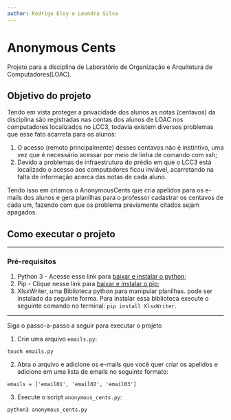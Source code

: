 ```yaml
---
author: Rodrigo Eloy e Leandra Silva
---
```


# Anonymous Cents
Projeto para a disciplina de Laboratório de Organização e Arquitetura de Computadores(LOAC).

## Objetivo do projeto
Tendo em vista proteger a privacidade dos alunos as notas (centavos) da disciplina são registradas nas contas dos alunos de LOAC nos computadores localizados no LCC3, todavia existem diversos problemas que esse fato acarreta para os alunos:

1. O acesso (remoto principalmente) desses centavos não é instintivo, uma vez que é necessário acessar por meio de linha de comando com ssh;
2. Devido a problemas de infraestrutura do prédio em que o LCC3 está localizado o acesso aos computadores ficou inviável, acarretando na falta de informação acerca das notas de cada aluno.

Tendo isso em criamos o AnonymousCents que cria apelidos para os e-mails dos alunos e gera planilhas para o professor cadastrar os centavos de cada um, fazendo com que os problema previamente citados sejam apagados.

## Como executar o projeto
---
### Pré-requisitos
1. Python 3 - Acesse esse link para [baixar e instalar o python](https://www.python.org/downloads/);
2. Pip - Clique nesse link para [baixar e instalar o pip](https://pip.pypa.io/en/stable/installing/);
3. XlsxWriter, uma Biblioteca python para manipular planilhas. pode ser instalado da seguinte forma. Para instalar essa biblioteca execute o seguinte comando no terminal: `pip install XlsxWriter`.

---
Siga o passo-a-passo a seguir para executar o projeto


1. Crie uma arquivo `emails.py`:

```
touch emails.py
```

2. Abra o arquivo e adicione os e-mails que você quer criar os apelidos e adicione em uma lista de emails no seguinte formato:

```
emails = ['email01', 'email02', 'email03']
```

3. Execute o script `anonymous_cents.py`:

```
python3 anonymous_cents.py
```

